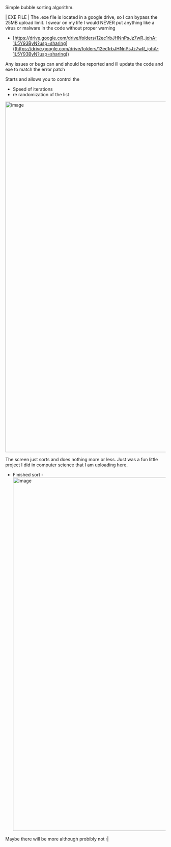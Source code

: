 Simple bubble sorting algorithm. 

| EXE FILE |
The .exe file is located in a google drive, so I can bypass the 25MB upload limit. I swear on my life I would NEVER put anything like a virus or malware in the code without proper warning
- [https://drive.google.com/drive/folders/12ec1rbJHNnPsJz7wR_johA-1L5Y93ByN?usp=sharing]((https://drive.google.com/drive/folders/12ec1rbJHNnPsJz7wR_johA-1L5Y93ByN?usp=sharing))

Any issues or bugs can and should be reported and ill update the code and exe to match the error patch

Starts and allows you to control the 
- Speed of iterations
- re randomization of the list
<img width="1906" height="1102" alt="image" src="https://github.com/user-attachments/assets/b3336390-cf31-4a10-8701-03256db59d33" />

The screen just sorts and does nothing more or less. Just was a fun little project I did in computer science that I am uploading here.


- Finished sort -
  <img width="1919" height="1111" alt="image" src="https://github.com/user-attachments/assets/f6a936d1-2765-4fb0-b111-3d2df8ae938f" />

Maybe there will be more although probibly not :|
